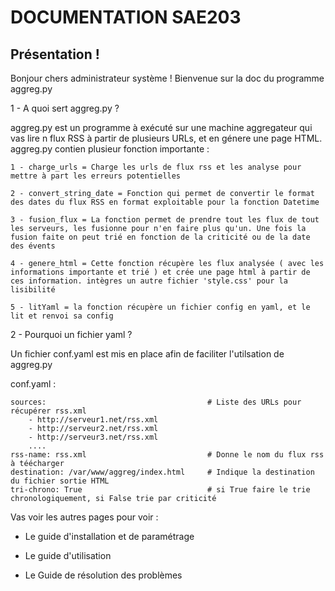 # DOCUMENTATION SAE203

## Présentation !

Bonjour chers administrateur système ! Bienvenue sur la doc du programme aggreg.py

1 - A quoi sert aggreg.py ?

aggreg.py est un programme à exécuté sur une machine aggregateur qui vas lire n flux RSS à partir de plusieurs URLs, et en génere une page HTML. aggreg.py contien plusieur fonction importante :

    1 - charge_urls = Charge les urls de flux rss et les analyse pour mettre à part les erreurs potentielles

    2 - convert_string_date = Fonction qui permet de convertir le format des dates du flux RSS en format exploitable pour la fonction Datetime

    3 - fusion_flux = La fonction permet de prendre tout les flux de tout les serveurs, les fusionne pour n'en faire plus qu'un. Une fois la fusion faite on peut trié en fonction de la criticité ou de la date des évents

    4 - genere_html = Cette fonction récupère les flux analysée ( avec les informations importante et trié ) et crée une page html à partir de ces information. intègres un autre fichier 'style.css' pour la lisibilité 
    
    5 - litYaml = la fonction récupère un fichier config en yaml, et le lit et renvoi sa config

2 - Pourquoi un fichier yaml ?

Un fichier conf.yaml est mis en place afin de faciliter l'utilsation de aggreg.py

conf.yaml :

    sources:                                    # Liste des URLs pour récupérer rss.xml
        - http://serveur1.net/rss.xml
        - http://serveur2.net/rss.xml
        - http://serveur3.net/rss.xml
        ....
    rss-name: rss.xml                           # Donne le nom du flux rss à téécharger
    destination: /var/www/aggreg/index.html     # Indique la destination du fichier sortie HTML
    tri-chrono: True                            # si True faire le trie chronologiquement, si False trie par criticité


Vas voir les autres pages pour voir :

- Le guide d'installation et de paramétrage

- Le guide d'utilisation

- Le Guide de résolution des problèmes
 

